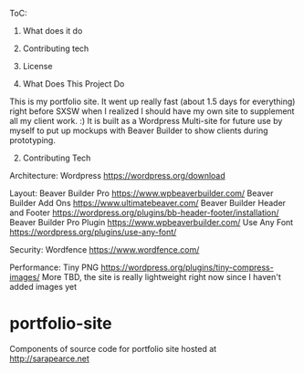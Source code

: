 ToC:
1. What does it do
2. Contributing tech
3. License

1. What Does This Project Do

This is my portfolio site. It went up really fast (about 1.5 days for everything) right before SXSW when I realized I should have my own site to supplement all my client work. :) It is built as a Wordpress Multi-site for future use by myself to put up mockups with Beaver Builder to show clients during prototyping. 

2. Contributing Tech

Architecture:
Wordpress https://wordpress.org/download

Layout:
Beaver Builder Pro https://www.wpbeaverbuilder.com/
Beaver Builder Add Ons https://www.ultimatebeaver.com/
Beaver Builder Header and Footer https://wordpress.org/plugins/bb-header-footer/installation/
Beaver Builder Pro Plugin https://www.wpbeaverbuilder.com/
Use Any Font https://wordpress.org/plugins/use-any-font/

Security:
Wordfence https://www.wordfence.com/

Performance:
Tiny PNG https://wordpress.org/plugins/tiny-compress-images/
More TBD, the site is really lightweight right now since I haven't added images yet



# portfolio-site
Components of source code for portfolio site hosted at http://sarapearce.net
